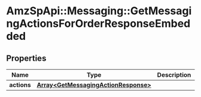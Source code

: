 # AmzSpApi::Messaging::GetMessagingActionsForOrderResponseEmbedded

## Properties
Name | Type | Description | Notes
------------ | ------------- | ------------- | -------------
**actions** | [**Array&lt;GetMessagingActionResponse&gt;**](GetMessagingActionResponse.md) |  | 

